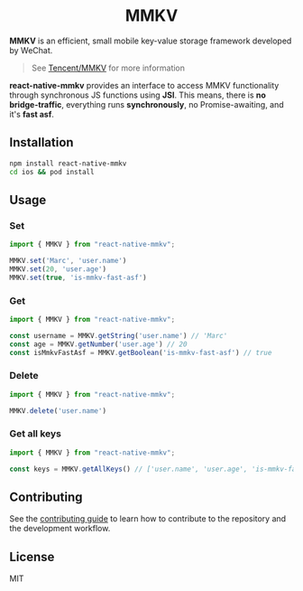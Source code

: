 <div align="center">
  <h1>MMKV</h1>
</div>

**MMKV** is an efficient, small mobile key-value storage framework developed by WeChat.

> See [Tencent/MMKV](https://github.com/Tencent/MMKV) for more information

**react-native-mmkv** provides an interface to access MMKV functionality through synchronous JS functions using **JSI**.
This means, there is **no bridge-traffic**, everything runs **synchronously**, no Promise-awaiting, and it's **fast asf**.

## Installation

```sh
npm install react-native-mmkv
cd ios && pod install
```

## Usage

### Set

```js
import { MMKV } from "react-native-mmkv";

MMKV.set('Marc', 'user.name')
MMKV.set(20, 'user.age')
MMKV.set(true, 'is-mmkv-fast-asf')
```

### Get

```js
import { MMKV } from "react-native-mmkv";

const username = MMKV.getString('user.name') // 'Marc'
const age = MMKV.getNumber('user.age') // 20
const isMmkvFastAsf = MMKV.getBoolean('is-mmkv-fast-asf') // true
```

### Delete

```js
import { MMKV } from "react-native-mmkv";

MMKV.delete('user.name')
```

### Get all keys

```js
import { MMKV } from "react-native-mmkv";

const keys = MMKV.getAllKeys() // ['user.name', 'user.age', 'is-mmkv-fast-asf']
```

## Contributing

See the [contributing guide](CONTRIBUTING.md) to learn how to contribute to the repository and the development workflow.

## License

MIT
